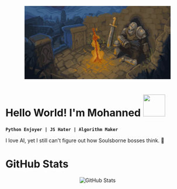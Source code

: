 <div id="header" align="center">
  <img src="dark-souls-bonfire.gif" width="400" height="200"/>
</div>

# Hello World! I'm Mohanned <img src="https://i.giphy.com/media/v1.Y2lkPTc5MGI3NjExcnJoM2JmcGY0ZTNoZHppbHBlc2EzaXg0NXhyZmlmbGJhYnA3bTFyMSZlcD12MV9pbnRlcm5hbF9naWZfYnlfaWQmY3Q9cw/GEi6jx9kdjnaAdRH91/giphy.gif" width="60px" height="60px" />

**`Python Enjoyer | JS Hater | Algorithm Maker`**  


I love AI, yet I still can't figure out how Soulsborne bosses think. 🤔  

# GitHub Stats
<p align="center">
  <img src="https://github-readme-stats.vercel.app/api?username=Mezghenna-Mohanned&show_icons=true&theme=tokyonight" alt="GitHub Stats" width="450"/>
</p>
